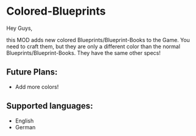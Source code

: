 # Colored-Blueprints

Hey Guys,

this MOD adds new colored Blueprints/Blueprint-Books to the Game. You need to craft them, but they are only a different color than the normal Blueprints/Blueprint-Books. They have the same other specs!

## Future Plans:
 - Add more colors!

## Supported languages:
 - English
 - German